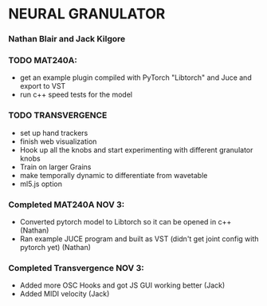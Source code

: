 # NEURAL GRANULATOR

### Nathan Blair and Jack Kilgore

### TODO MAT240A:

- get an example plugin compiled with PyTorch "Libtorch" and Juce and export to VST
- run c++ speed tests for the model

### TODO TRANSVERGENCE

- set up hand trackers
- finish web visualization
- Hook up all the knobs and start experimenting with different granulator knobs
- Train on larger Grains
- make temporally dynamic to differentiate from wavetable
- ml5.js option


### Completed MAT240A NOV 3:

- Converted pytorch model to Libtorch so it can be opened in c++ (Nathan)
- Ran example JUCE program and built as VST (didn't get joint config with pytorch yet) (Nathan)

### Completed Transvergence NOV 3:

- Added more OSC Hooks and got JS GUI working better (Jack)
- Added MIDI velocity (Jack)

